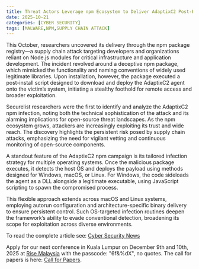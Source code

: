```yaml
---
title: Threat Actors Leverage npm Ecosystem to Deliver AdaptixC2 Post-Exploitation Framework
date: 2025-10-21
categories: [CYBER SECURITY]
tags: [MALWARE,NPM,SUPPLY CHAIN ATTACK]
---
```


This October, researchers uncovered its delivery through the npm package registry—a supply chain attack targeting developers and organizations reliant on Node.js modules for critical infrastructure and application development. The incident revolved around a deceptive npm package, which mimicked the functionality and naming conventions of widely used legitimate libraries. Upon installation, however, the package executed a post-install script designed to download and deploy the AdaptixC2 agent onto the victim’s system, initiating a stealthy foothold for remote access and broader exploitation.

Securelist researchers were the first to identify and analyze the AdaptixC2 npm infection, noting both the technical sophistication of the attack and its alarming implications for open-source threat landscapes. As the npm ecosystem grows, attackers are increasingly exploiting its trust and wide reach. The discovery highlights the persistent risk posed by supply chain attacks, emphasizing the need for vigilant vetting and continuous monitoring of open-source components.

A standout feature of the AdaptixC2 npm campaign is its tailored infection strategy for multiple operating systems. Once the malicious package executes, it detects the host OS and deploys the payload using methods designed for Windows, macOS, or Linux. For Windows, the code sideloads the agent as a DLL alongside a legitimate executable, using JavaScript scripting to spawn the compromised process.

This flexible approach extends across macOS and Linux systems, employing autorun configuration and architecture-specific binary delivery to ensure persistent control. Such OS-targeted infection routines deepen the framework’s ability to evade conventional detection, broadening its scope for exploitation across diverse environments.

To read the complete article see: [Cyber Security News](https://cybersecuritynews.com/threat-actors-leverage-npm-ecosystem/) 

Apply for our next conference in Kuala Lumpur on December 9th and 10th, 2025 at [Rise Malaysia](https://risemalaysia.eventify.io/p/#/overview) with the passcode: "6f&%dX", no quotes. The call for papers is here: [Call for Papers](https://cymru.wufoo.com/forms/rise-malaysia-presentation-submissions-form/).